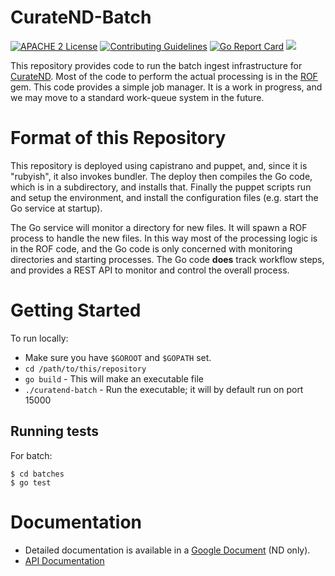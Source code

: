 # CurateND-Batch

[![APACHE 2
License](http://img.shields.io/badge/APACHE2-license-blue.svg)](./LICENSE)
[![Contributing
Guidelines](http://img.shields.io/badge/CONTRIBUTING-Guidelines-blue.svg)](./CONTRIBUTING.md)
[![Go Report
Card](https://goreportcard.com/badge/github.com/ndlib/curatend-batch)](https://goreportcard.com/report/github.com/ndlib/curatend-batch)
<img src="http://online.swagger.io/validator?url=https://raw.githubusercontent.com/ndlib/curatend-batch/master/definitions/swagger.yml">

This repository provides code to run the batch ingest infrastructure for
[CurateND].  Most of the code to perform the actual processing is in the
[ROF] gem.  This code provides a simple job manager.  It is a work in
progress, and we may move to a standard work-queue system in the future.

[CurateND]: https://curate.nd.edu
[ROF]: https://github.com/ndlib/rof

# Format of this Repository

This repository is deployed using capistrano and puppet, and, since it is
"rubyish", it also invokes bundler. The deploy then compiles the Go
code, which is in a subdirectory, and installs that.  Finally the puppet
scripts run and setup the environment, and install the configuration files
(e.g. start the Go service at startup).

The Go service will monitor a directory for new files. It will spawn a
ROF process to handle the new files.  In this way most of the processing
logic is in the ROF code, and the Go code is only concerned with monitoring
directories and starting processes.  The Go code **does** track workflow
steps, and provides a REST API to monitor and control the overall process.

# Getting Started

To run locally:

* Make sure you have `$GOROOT` and `$GOPATH` set.
* `cd /path/to/this/repository`
* `go build` - This will make an executable file
* `./curatend-batch` - Run the executable; it will by default run on port 15000

## Running tests

For batch:

```console
$ cd batches
$ go test
```

# Documentation

* Detailed documentation is available in a [Google Document](https://docs.google.com/document/d/1LtI4QlowI-rcJdFy3535T8417NKPU4FW-zpGi-b-XYk/edit) (ND only).
* [API Documentation](./api.md)
